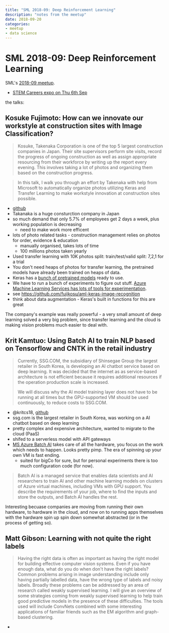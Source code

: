 ```yaml
---
title: "SML 2018-09: Deep Reinforcement Learning"
description: "notes from the meetup"
date: 2018-09-20
categories:
- meetup
- data science
---
```


# SML 2018-09: Deep Reinforcement Learning

SML's [2018-09 meetup](https://www.meetup.com/Sydney-Machine-Learning/events/253797245/).

- [STEM Careers expo on Thu 6th Sep](https://www.eventbrite.com.au/e/emerge-2018-stem-careers-expo-tickets-46959173151)

the talks:

## Kosuke Fujimoto: How can we innovate our workstyle at construction sites with Image Classification?

> Kosuke, Takenaka Corporation is one of the top 5 largest construction companies in Japan. Their site supervisors perform site visits, record the progress of ongoing construction as well as assign appropriate resourcing from their workforce by writing up the report every evening. This involves taking a lot of photos and organizing them based on the construction progress.

> In this talk, I walk you through an effort by Takenaka with help from Microsoft to automatically organize photos utilizing Keras and Transfer Learning to make workstyle innovation at construction sites possible.

- [github](https://github.com/fujikosu)
- Takanaka is a huge consturction company in Japan
- so much demand that only 5.7% of employees get 2 days a week, plus working population is decreasing
  - need to make work more efficent
- lots of photo related tasks - construction management relies on photos for order, evidence & education
  - manually organised, takes lots of time
  - 100 millions photos taken yearly
- Used transfer learning with 10K photos split: train/test/valid split: 7,2,1 for a trial
- You don't need heaps of photos for transfer learning, the pretrained models have already been trained on heaps of data. 
- Keras has a [bunch of pretrained models](https://keras.io/applications/) ready to use.
- We have to run a bunch of experiments to figure out stuff. [Azure Machine Learning Services has lots of tools for experimentation](https://docs.microsoft.com/en-us/azure/machine-learning/desktop-workbench/experimentation-service-configuration).
- see https://github.com/fujikosu/aml-keras-image-recognition
- think about data augmentation - Keras's built in functions for this are great	

The company's example was really powerful - a very small amount of deep learning solved a very big problem, since transfer learning and the cloud is making vision problems much easier to deal with.

## Krit Kamtuo: Using Batch AI to train NLP based on Tensorflow and CNTK in the retail industry

> Currently, SSG.COM, the subsidiary of Shinsegae Group the largest retailer in South Korea, is developing an AI chatbot service based on deep learning. It was decided that the internet as as service-based architecture is not efficient because it requires additional resources if the operation production scale is increased.
>
> We will discuss why the AI model training layer does not have to be running at all times but the GPU-supported VM should be used continuously, to reduce costs to SSG.COM.

- @kritcs18, [github](https://github.com/taeyo)
- ssg.com is the largest retailer in South Korea, was working on a AI chatbot based on deep learning
- pretty complex and expensive architecture, wanted to migrate to the cloud (PaaS)
- shifed to a serverless model with API gateways
- [MS Azure Batch AI](https://azure.microsoft.com/en-us/services/batch-ai/) takes care of all the hardware, you focus on the work which needs to happen. Looks pretty pimp. The era of spinning up your own VM is fast ending.
  - suited for bigCo for sure, but for personal experiments there is too much configuration code (for now). 

> Batch AI is a managed service that enables data scientists and AI researchers to train AI and other machine learning models on clusters of Azure virtual machines, including VMs with GPU support. You describe the requirements of your job, where to find the inputs and store the outputs, and Batch AI handles the rest.

Interesting becuase companies are moving from running their own hardware, to hardware in the cloud, and now on to running apps themselves with the hardware spin up spin down somewhat abstracted (or in the process of getting so).


## Matt Gibson: Learning with not quite the right labels

> Having the right data is often as important as having the right model for building effective computer vision systems. Even if you have enough data, what do you do when don't have the right labels? Common problems arising in image understanding include only having partially labelled data, have the wrong type of labels and noisy labels. Broadly these problems can be addressed by an area of research called weakly supervised learning. I will give an overview of some strategies coming from weakly supervised learning to help train good predictive models in the presence of these difficulties. The tools used will include ConvNets combined with some interesting applications of familiar friends such as the EM algorithm and graph-based clustering.

- 
